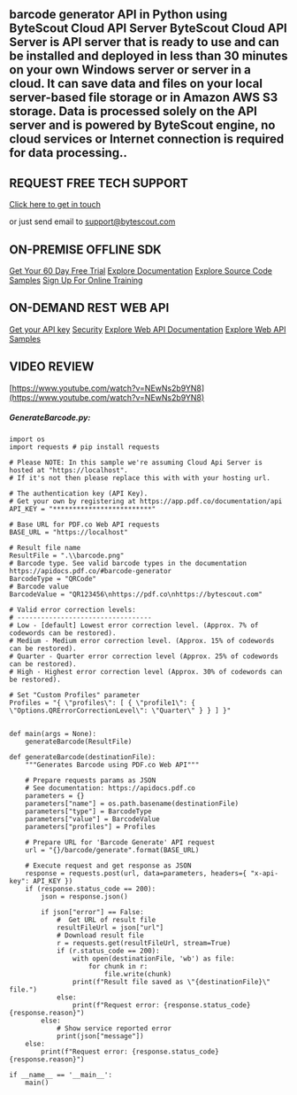 ## barcode generator API in Python using ByteScout Cloud API Server ByteScout Cloud API Server is API server that is ready to use and can be installed and deployed in less than 30 minutes on your own Windows server or server in a cloud. It can save data and files on your local server-based file storage or in Amazon AWS S3 storage. Data is processed solely on the API server and is powered by ByteScout engine, no cloud services or Internet connection is required for data processing..

## REQUEST FREE TECH SUPPORT

[Click here to get in touch](https://bytescout.zendesk.com/hc/en-us/requests/new?subject=ByteScout%20Cloud%20API%20Server%20Question)

or just send email to [support@bytescout.com](mailto:support@bytescout.com?subject=ByteScout%20Cloud%20API%20Server%20Question) 

## ON-PREMISE OFFLINE SDK 

[Get Your 60 Day Free Trial](https://bytescout.com/download/web-installer?utm_source=github-readme)
[Explore Documentation](https://bytescout.com/documentation/index.html?utm_source=github-readme)
[Explore Source Code Samples](https://github.com/bytescout/ByteScout-SDK-SourceCode/)
[Sign Up For Online Training](https://academy.bytescout.com/)


## ON-DEMAND REST WEB API

[Get your API key](https://app.pdf.co/signup?utm_source=github-readme)
[Security](https://pdf.co/security)
[Explore Web API Documentation](https://apidocs.pdf.co?utm_source=github-readme)
[Explore Web API Samples](https://github.com/bytescout/ByteScout-SDK-SourceCode/tree/master/PDF.co%20Web%20API)

## VIDEO REVIEW

[https://www.youtube.com/watch?v=NEwNs2b9YN8](https://www.youtube.com/watch?v=NEwNs2b9YN8)




<!-- code block begin -->

##### **GenerateBarcode.py:**
    
```
import os
import requests # pip install requests

# Please NOTE: In this sample we're assuming Cloud Api Server is hosted at "https://localhost". 
# If it's not then please replace this with with your hosting url.

# The authentication key (API Key).
# Get your own by registering at https://app.pdf.co/documentation/api
API_KEY = "*************************"

# Base URL for PDF.co Web API requests
BASE_URL = "https://localhost"

# Result file name
ResultFile = ".\\barcode.png"
# Barcode type. See valid barcode types in the documentation https://apidocs.pdf.co/#barcode-generator
BarcodeType = "QRCode"
# Barcode value
BarcodeValue = "QR123456\nhttps://pdf.co\nhttps://bytescout.com"

# Valid error correction levels:
# ----------------------------------
# Low - [default] Lowest error correction level. (Approx. 7% of codewords can be restored).
# Medium - Medium error correction level. (Approx. 15% of codewords can be restored).
# Quarter - Quarter error correction level (Approx. 25% of codewords can be restored).
# High - Highest error correction level (Approx. 30% of codewords can be restored).

# Set "Custom Profiles" parameter
Profiles = "{ \"profiles\": [ { \"profile1\": { \"Options.QRErrorCorrectionLevel\": \"Quarter\" } } ] }"


def main(args = None):
    generateBarcode(ResultFile)

def generateBarcode(destinationFile):
    """Generates Barcode using PDF.co Web API"""

    # Prepare requests params as JSON
    # See documentation: https://apidocs.pdf.co
    parameters = {}
    parameters["name"] = os.path.basename(destinationFile)
    parameters["type"] = BarcodeType
    parameters["value"] = BarcodeValue
    parameters["profiles"] = Profiles

    # Prepare URL for 'Barcode Generate' API request
    url = "{}/barcode/generate".format(BASE_URL)

    # Execute request and get response as JSON
    response = requests.post(url, data=parameters, headers={ "x-api-key": API_KEY })
    if (response.status_code == 200):
        json = response.json()

        if json["error"] == False:
            #  Get URL of result file
            resultFileUrl = json["url"]            
            # Download result file
            r = requests.get(resultFileUrl, stream=True)
            if (r.status_code == 200):
                with open(destinationFile, 'wb') as file:
                    for chunk in r:
                        file.write(chunk)
                print(f"Result file saved as \"{destinationFile}\" file.")
            else:
                print(f"Request error: {response.status_code} {response.reason}")
        else:
            # Show service reported error
            print(json["message"])
    else:
        print(f"Request error: {response.status_code} {response.reason}")

if __name__ == '__main__':
    main()
```

<!-- code block end -->